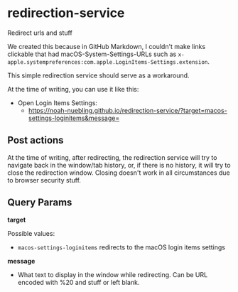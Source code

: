 # redirection-service

Redirect urls and stuff

We created this because in GitHub Markdown, I couldn't make links clickable that had macOS-System-Settings-URLs such as `x-apple.systempreferences:com.apple.LoginItems-Settings.extension`.

This simple redirection service should serve as a workaround.

At the time of writing, you can use it like this:

- Open Login Items Settings:
  - https://noah-nuebling.github.io/redirection-service/?target=macos-settings-loginitems&message=

## Post actions

At the time of writing, after redirecting, the redirection service will try to navigate back in the window/tab history, or, if there is no history, it will try to close the redirection window. Closing doesn't work in all circumstances due to browser security stuff.

## Query Params

**target**

Possible values:

- `macos-settings-loginitems` redirects to the macOS login items settings

**message**
- What text to display in the window while redirecting. Can be URL encoded with %20 and stuff or left blank.